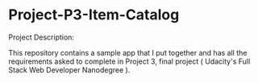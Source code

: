 # Project-P3-Item-Catalog

Project Description:

This repository contains a sample app that I put together and has all the requirements asked to complete
in Project 3, final project ( Udacity's Full Stack Web Developer Nanodegree ).


